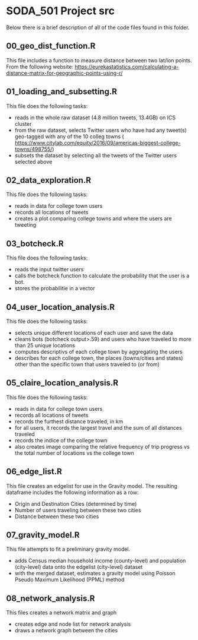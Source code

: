 # SODA_501 Project src

Below there is a brief description of all of the code files found in this folder.

## 00_geo_dist_function.R
This file includes a function to measure distance between two lat/lon points.
From the following website: https://eurekastatistics.com/calculating-a-distance-matrix-for-geographic-points-using-r/

## 01_loading_and_subsetting.R
This file does the following tasks:
* reads in the whole raw dataset (4.8 million tweets, 13.4GB) on ICS cluster
* from the raw dataset, selects Twitter users who have had any tweet(s) geo-tagged with any of the 10 colleg towns ( https://www.citylab.com/equity/2016/09/americas-biggest-college-towns/498755/)
* subsets the dataset by selecting all the tweets of the Twitter users selected above

## 02_data_exploration.R
This file does the following tasks:
* reads in data for college town users
* records all locations of tweets
* creates a plot comparing college towns and where the users are tweeting

## 03_botcheck.R
This file does the following tasks:
* reads the input twitter users
* calls the botcheck function to calculate the  probability that the user is a bot. 
* stores the probabilitie in a vector

## 04_user_location_analysis.R
This file does the following tasks:
* selects unique different locations of each user and save the data
* cleans bots (botcheck output>.59) and users who have traveled to more than 25 unique locations
* computes descriptivs of each college town by aggregating the users
* describes for each college town, the places (towns/cities and states) other than the specific town that users traveled to (or from)

## 05_claire_location_analysis.R
This file does the following tasks:
* reads in data for college town users
* records all locations of tweets
* records the furthest distance traveled, in km
* for all users, it records the largest travel and the sum of all distances traveled
* records the indice of the college town 
* also creates image comparing the relative frequency of trip progress vs the total number of locations vs the college town  

## 06_edge_list.R
This file creates an edgelist for use in the Gravity model. The resulting dataframe includes the following information as a row:
* Origin and Destination Cities (determined by time)
* Number of users traveling between these two cities
* Distance between these two cities

## 07_gravity_model.R
This file attempts to fit a preliminary gravity model.
* adds Census median household income (county-level) and population (city-level) data onto the edgelist (city-level) dataset
* with the merged dataset, estimates a gravity model using Poisson Pseudo Maximum Likelihood (PPML) method

## 08_network_analysis.R
This files creates a network matrix and graph
* creates edge and node list for network analysis
* draws a network graph between the cities
